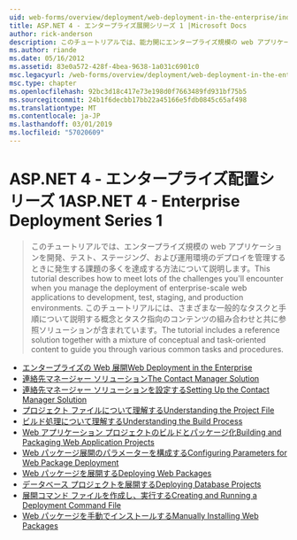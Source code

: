 ```yaml
---
uid: web-forms/overview/deployment/web-deployment-in-the-enterprise/index
title: ASP.NET 4 - エンタープライズ展開シリーズ 1 |Microsoft Docs
author: rick-anderson
description: このチュートリアルでは、能力開にエンタープライズ規模の web アプリケーションの展開を管理するときに発生する課題の多くを達成する方法について説明しています.
ms.author: riande
ms.date: 05/16/2012
ms.assetid: 83e0a572-428f-4bea-9638-1a031c6901c0
msc.legacyurl: /web-forms/overview/deployment/web-deployment-in-the-enterprise
msc.type: chapter
ms.openlocfilehash: 92bc3d18c417e73e198d0f7663489fd931bf75b5
ms.sourcegitcommit: 24b1f6decbb17bb22a45166e5fdb0845c65af498
ms.translationtype: MT
ms.contentlocale: ja-JP
ms.lasthandoff: 03/01/2019
ms.locfileid: "57020609"
---
```

<a name="aspnet-4---enterprise-deployment-series-1"></a><span data-ttu-id="843d2-103">ASP.NET 4 - エンタープライズ配置シリーズ 1</span><span class="sxs-lookup"><span data-stu-id="843d2-103">ASP.NET 4 - Enterprise Deployment Series 1</span></span>
====================
> <span data-ttu-id="843d2-104">このチュートリアルでは、エンタープライズ規模の web アプリケーションを開発、テスト、ステージング、および運用環境のデプロイを管理するときに発生する課題の多くを達成する方法について説明します。</span><span class="sxs-lookup"><span data-stu-id="843d2-104">This tutorial describes how to meet lots of the challenges you'll encounter when you manage the deployment of enterprise-scale web applications to development, test, staging, and production environments.</span></span> <span data-ttu-id="843d2-105">このチュートリアルには、さまざまな一般的なタスクと手順について説明する概念とタスク指向のコンテンツの組み合わせと共に参照ソリューションが含まれています。</span><span class="sxs-lookup"><span data-stu-id="843d2-105">The tutorial includes a reference solution together with a mixture of conceptual and task-oriented content to guide you through various common tasks and procedures.</span></span>


- [<span data-ttu-id="843d2-106">エンタープライズの Web 展開</span><span class="sxs-lookup"><span data-stu-id="843d2-106">Web Deployment in the Enterprise</span></span>](web-deployment-in-the-enterprise.md)
- [<span data-ttu-id="843d2-107">連絡先マネージャー ソリューション</span><span class="sxs-lookup"><span data-stu-id="843d2-107">The Contact Manager Solution</span></span>](the-contact-manager-solution.md)
- [<span data-ttu-id="843d2-108">連絡先マネージャー ソリューションを設定する</span><span class="sxs-lookup"><span data-stu-id="843d2-108">Setting Up the Contact Manager Solution</span></span>](setting-up-the-contact-manager-solution.md)
- [<span data-ttu-id="843d2-109">プロジェクト ファイルについて理解する</span><span class="sxs-lookup"><span data-stu-id="843d2-109">Understanding the Project File</span></span>](understanding-the-project-file.md)
- [<span data-ttu-id="843d2-110">ビルド処理について理解する</span><span class="sxs-lookup"><span data-stu-id="843d2-110">Understanding the Build Process</span></span>](understanding-the-build-process.md)
- [<span data-ttu-id="843d2-111">Web アプリケーション プロジェクトのビルドとパッケージ化</span><span class="sxs-lookup"><span data-stu-id="843d2-111">Building and Packaging Web Application Projects</span></span>](building-and-packaging-web-application-projects.md)
- [<span data-ttu-id="843d2-112">Web パッケージ展開のパラメーターを構成する</span><span class="sxs-lookup"><span data-stu-id="843d2-112">Configuring Parameters for Web Package Deployment</span></span>](configuring-parameters-for-web-package-deployment.md)
- [<span data-ttu-id="843d2-113">Web パッケージを展開する</span><span class="sxs-lookup"><span data-stu-id="843d2-113">Deploying Web Packages</span></span>](deploying-web-packages.md)
- [<span data-ttu-id="843d2-114">データベース プロジェクトを展開する</span><span class="sxs-lookup"><span data-stu-id="843d2-114">Deploying Database Projects</span></span>](deploying-database-projects.md)
- [<span data-ttu-id="843d2-115">展開コマンド ファイルを作成し、実行する</span><span class="sxs-lookup"><span data-stu-id="843d2-115">Creating and Running a Deployment Command File</span></span>](creating-and-running-a-deployment-command-file.md)
- [<span data-ttu-id="843d2-116">Web パッケージを手動でインストールする</span><span class="sxs-lookup"><span data-stu-id="843d2-116">Manually Installing Web Packages</span></span>](manually-installing-web-packages.md)
